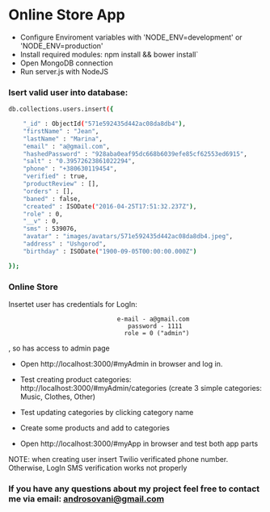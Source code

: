 # Online Store App

  - Configure Enviroment variables with 'NODE_ENV=development' or 'NODE_ENV=production'
  - Install required modules: npm install && bower install`
  - Open MongoDB connection
  - Run server.js with NodeJS

### Isert valid user into database:

```sh
db.collections.users.insert({

    "_id" : ObjectId("571e592435d442ac08da8db4"),
    "firstName" : "Jean",
    "lastName" : "Marina",
    "email" : "a@gmail.com",
    "hashedPassword" : "928aba0eaf95dc668b6039efe85cf62553ed6915",
    "salt" : "0.39572623861022294",
    "phone" : "+380630119454",
    "verified" : true,
    "productReview" : [],
    "orders" : [],
    "baned" : false,
    "created" : ISODate("2016-04-25T17:51:32.237Z"),
    "role" : 0,
    "__v" : 0,
    "sms" : 539076,
    "avatar" : "images/avatars/571e592435d442ac08da8db4.jpeg",
    "address" : "Ushgorod",
    "birthday" : ISODate("1900-09-05T00:00:00.000Z")

});
```
### Online Store

Insertet user has credentials for LogIn:

                                  e-mail - a@gmail.com
                                     password - 1111
                                    role = 0 ("admin")
, so has access to admin page


 - Open http://localhost:3000/#myAdmin in browser and log in.
 - Test creating product categories: http://localhost:3000/#myAdmin/categories (create 3 simple categories: Music, Clothes, Other)
 - Test updating categories by clicking category name
 - Create some products and add to categories

 - Open http://localhost:3000/#myApp in browser and test both app parts

NOTE: when creating user insert Twilio verificated phone number. Otherwise, LogIn SMS verification works not properly

### If you have any questions about my project feel free to contact me via email: androsovani@gmail.com
									
